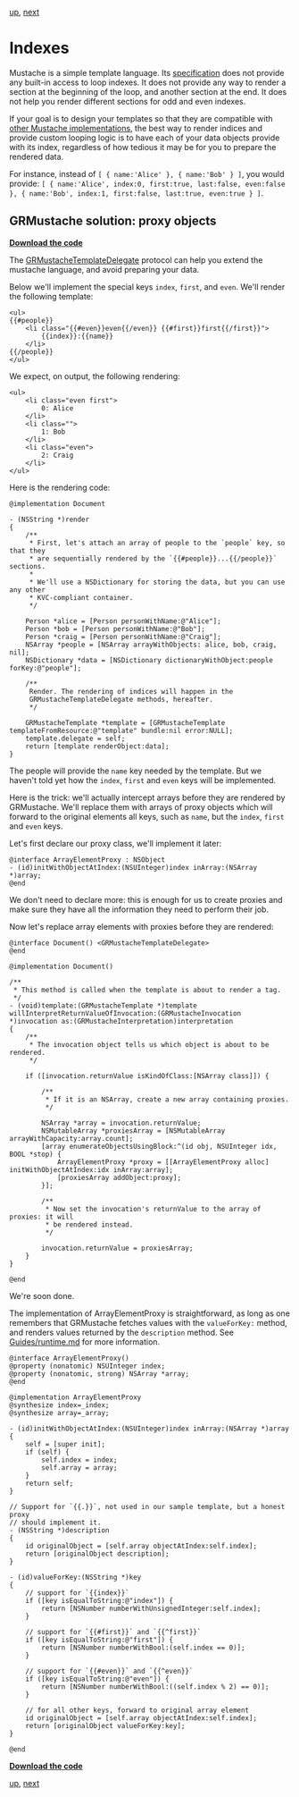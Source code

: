 [up](../sample_code), [next](../forking.md)

Indexes
=======

Mustache is a simple template language. Its [specification](https://github.com/mustache/spec) does not provide any built-in access to loop indexes. It does not provide any way to render a section at the beginning of the loop, and another section at the end. It does not help you render different sections for odd and even indexes.

If your goal is to design your templates so that they are compatible with [other Mustache implementations](https://github.com/defunkt/mustache/wiki/Other-Mustache-implementations), the best way to render indices and provide custom looping logic is to have each of your data objects provide with its index, regardless of how tedious it may be for you to prepare the rendered data.

For instance, instead of `[ { name:'Alice' }, { name:'Bob' } ]`, you would provide: `[ { name:'Alice', index:0, first:true, last:false, even:false }, { name:'Bob', index:1, first:false, last:true, even:true } ]`.

GRMustache solution: proxy objects
----------------------------------

**[Download the code](../../../../tree/master/Guides/sample_code/indexes)**

The [GRMustacheTemplateDelegate](../delegate.md) protocol can help you extend the mustache language, and avoid preparing your data.

Below we'll implement the special keys `index`, `first`, and `even`. We'll render the following template:

    <ul>
    {{#people}}
        <li class="{{#even}}even{{/even}} {{#first}}first{{/first}}">
            {{index}}:{{name}}
        </li>
    {{/people}}
    </ul>

We expect, on output, the following rendering:

    <ul>
        <li class="even first">
            0: Alice
        </li>
        <li class="">
            1: Bob
        </li>
        <li class="even">
            2: Craig
        </li>
    </ul>

Here is the rendering code:

```objc
@implementation Document

- (NSString *)render
{
    /**
     * First, let's attach an array of people to the `people` key, so that they
     * are sequentially rendered by the `{{#people}}...{{/people}}` sections.
     * 
     * We'll use a NSDictionary for storing the data, but you can use any other
     * KVC-compliant container.
     */
    
    Person *alice = [Person personWithName:@"Alice"];
    Person *bob = [Person personWithName:@"Bob"];
    Person *craig = [Person personWithName:@"Craig"];
    NSArray *people = [NSArray arrayWithObjects: alice, bob, craig, nil];
    NSDictionary *data = [NSDictionary dictionaryWithObject:people forKey:@"people"];
    
    /**
     Render. The rendering of indices will happen in the
     GRMustacheTemplateDelegate methods, hereafter.
     */
    
    GRMustacheTemplate *template = [GRMustacheTemplate templateFromResource:@"template" bundle:nil error:NULL];
    template.delegate = self;
    return [template renderObject:data];
}
```

The people will provide the `name` key needed by the template. But we haven't told yet how the `index`, `first` and `even` keys will be implemented.

Here is the trick: we'll actually intercept arrays before they are rendered by GRMustache. We'll replace them with arrays of proxy objects which will forward to the original elements all keys, such as `name`, but the `index`, `first` and `even` keys.

Let's first declare our proxy class, we'll implement it later:

```objc
@interface ArrayElementProxy : NSObject
- (id)initWithObjectAtIndex:(NSUInteger)index inArray:(NSArray *)array;
@end
```

We don't need to declare more: this is enough for us to create proxies and make sure they have all the information they need to perform their job.

Now let's replace array elements with proxies before they are rendered:

```objc
@interface Document() <GRMustacheTemplateDelegate>
@end

@implementation Document()

/**
 * This method is called when the template is about to render a tag.
 */
- (void)template:(GRMustacheTemplate *)template willInterpretReturnValueOfInvocation:(GRMustacheInvocation *)invocation as:(GRMustacheInterpretation)interpretation
{
    /**
     * The invocation object tells us which object is about to be rendered.
     */
    
    if ([invocation.returnValue isKindOfClass:[NSArray class]]) {
        
        /**
         * If it is an NSArray, create a new array containing proxies.
         */
        
        NSArray *array = invocation.returnValue;
        NSMutableArray *proxiesArray = [NSMutableArray arrayWithCapacity:array.count];
        [array enumerateObjectsUsingBlock:^(id obj, NSUInteger idx, BOOL *stop) {
            ArrayElementProxy *proxy = [[ArrayElementProxy alloc] initWithObjectAtIndex:idx inArray:array];
            [proxiesArray addObject:proxy];
        }];
        
        /**
         * Now set the invocation's returnValue to the array of proxies: it will
         * be rendered instead.
         */
        
        invocation.returnValue = proxiesArray;
    }
}

@end
```

We're soon done.

The implementation of ArrayElementProxy is straightforward, as long as one remembers that GRMustache fetches values with the `valueForKey:` method, and renders values returned by the `description` method. See [Guides/runtime.md](../runtime.md) for more information.

```objc
@interface ArrayElementProxy()
@property (nonatomic) NSUInteger index;
@property (nonatomic, strong) NSArray *array;
@end

@implementation ArrayElementProxy
@synthesize index=_index;
@synthesize array=_array;

- (id)initWithObjectAtIndex:(NSUInteger)index inArray:(NSArray *)array
{
    self = [super init];
    if (self) {
        self.index = index;
        self.array = array;
    }
    return self;
}

// Support for `{{.}}`, not used in our sample template, but a honest proxy
// should implement it.
- (NSString *)description
{
    id originalObject = [self.array objectAtIndex:self.index];
    return [originalObject description];
}

- (id)valueForKey:(NSString *)key
{
    // support for `{{index}}`
    if ([key isEqualToString:@"index"]) {
        return [NSNumber numberWithUnsignedInteger:self.index];
    }

    // support for `{{#first}}` and `{{^first}}`
    if ([key isEqualToString:@"first"]) {
        return [NSNumber numberWithBool:(self.index == 0)];
    }

    // support for `{{#even}}` and `{{^even}}`
    if ([key isEqualToString:@"even"]) {
        return [NSNumber numberWithBool:((self.index % 2) == 0)];
    }

    // for all other keys, forward to original array element
    id originalObject = [self.array objectAtIndex:self.index];
    return [originalObject valueForKey:key];
}

@end
```

**[Download the code](../../../../tree/master/Guides/sample_code/indexes)**

[up](../sample_code), [next](../forking.md)
